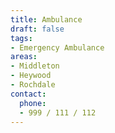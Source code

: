 ```yaml
---
title: Ambulance
draft: false
tags:
- Emergency Ambulance
areas:
- Middleton
- Heywood
- Rochdale
contact:
  phone:
  - 999 / 111 / 112
---
```


